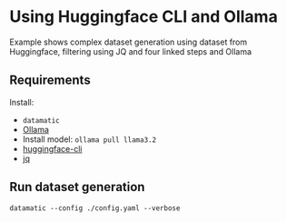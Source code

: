 # Using Huggingface CLI and Ollama

Example shows complex dataset generation using dataset from Huggingface, filtering using JQ and four linked steps and Ollama

## Requirements

Install:

- `datamatic`
- [Ollama](https://ollama.com/download)
- Install model: `ollama pull llama3.2`
- [huggingface-cli](https://huggingface.co/docs/huggingface_hub/main/en/guides/cli)
- [jq](https://github.com/jqlang/jq)

## Run dataset generation

`datamatic --config ./config.yaml --verbose`
